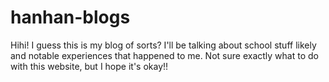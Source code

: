 # hanhan-blogs
Hihi! I guess this is my blog of sorts? I'll be talking about school stuff likely and notable experiences that happened to me. Not sure exactly what to do with this website, but I hope it's okay!!

